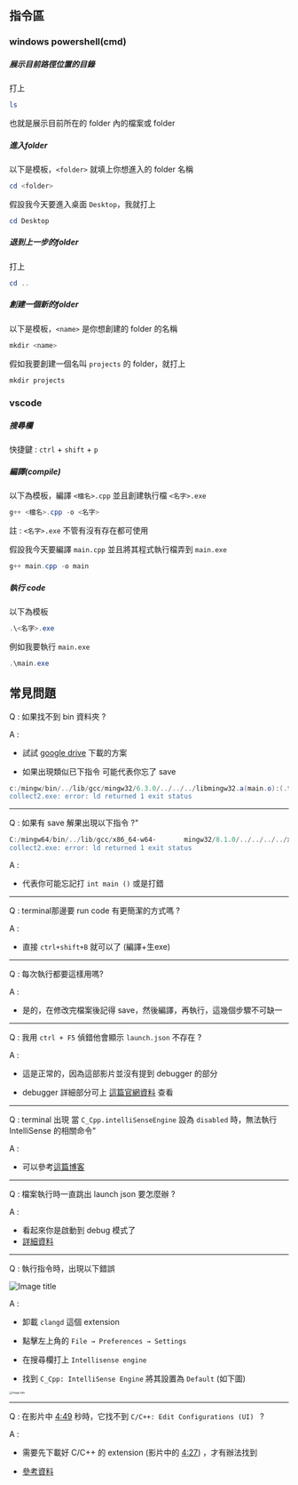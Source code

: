 ## 指令區

### windows powershell(cmd)

##### 展示目前路徑位置的目錄
打上
```powershell
ls
```
也就是展示目前所在的 folder 內的檔案或 folder

##### 進入folder

以下是模板，`<folder>` 就填上你想進入的 folder 名稱

````powershell
cd <folder>  
````
假設我今天要進入桌面 `Desktop`，我就打上
```powershell
cd Desktop
```

##### 退到上一步的folder

打上

```powershell
cd ..
```

##### 創建一個新的folder 
以下是模板，`<name>` 是你想創建的 folder 的名稱

```powershell
mkdir <name>
```

假如我要創建一個名叫 `projects` 的 folder，就打上

```powershell
mkdir projects
```


### vscode 

##### 搜尋欄

快捷鍵 : `ctrl` + `shift` + `p`

##### 編譯(compile) 

以下為模板，編譯 `<檔名>.cpp` 並且創建執行檔 `<名字>.exe`

```powershell
g++ <檔名>.cpp -o <名字>
```

註 : `<名字>.exe` 不管有沒有存在都可使用

假設我今天要編譯 `main.cpp` 並且將其程式執行檔弄到 `main.exe`

```powershell
g++ main.cpp -o main
```

##### 執行 code

以下為模板

```powershell
.\<名字>.exe
```

例如我要執行 `main.exe`

```powershell
.\main.exe
```

## 常見問題

Q : 如果找不到 bin 資料夾 ?

A :
- 試試 [google drive](https://drive.google.com/file/d/1OVHKpgJB-Uqvbm7TLBlhwjtZc6Z0HCG8/view?usp=sharing "Title") 下載的方案   

- 如果出現類似已下指令 可能代表你忘了 save
  
```powershell
c:/mingw/bin/../lib/gcc/mingw32/6.3.0/../../../libmingw32.a(main.o):(.text.startup+0xa0): undefined reference to `WinMain@16'
collect2.exe: error: ld returned 1 exit status
```

---

Q : 如果有 save 解果出現以下指令 ?"

```powershell
C:/mingw64/bin/../lib/gcc/x86_64-w64-		mingw32/8.1.0/../../../../x86_64-w64-mingw32/lib/../lib/libmingw32.a(lib64_libmingw32_a-crt0_c.o):crt0_c.c:	(.text.startup+0x2e): undefined reference to `WinMain'
collect2.exe: error: ld returned 1 exit status
```
A :
- 代表你可能忘記打 `int main ()`  或是打錯

---

Q : terminal那邊要 run code 有更簡潔的方式嗎 ?

A :
- 直接 `ctrl+shift+B` 就可以了 (編譯+生exe)

---

Q : 每次執行都要這樣用嗎?

A :

- 是的，在修改完檔案後記得 save，然後編譯，再執行，這幾個步驟不可缺一

---

Q : 我用 `ctrl + F5` 偵錯他會顯示 `launch.json` 不存在 ?

A :
- 這是正常的，因為這部影片並沒有提到 debugger 的部分
  
- debugger 詳細部分可上 [這篇官網資料](https://code.visualstudio.com/docs/editor/debugging) 查看

---

Q : terminal 出現 當 `C_Cpp.intelliSenseEngine` 設為 `disabled` 時，無法執行 IntelliSense 的相關命令"

A :
- 可以參考[這篇博客](https://blog.csdn.net/lxj362343/article/details/125711213)

---

Q : 檔案執行時一直跳出 launch json 要怎麼辦 ?

A :
- 看起來你是啟動到 debug 模式了
- [詳細資料](https://code.visualstudio.com/docs/cpp/launch-json-reference)

---

Q : 執行指令時，出現以下錯誤

![Image title](https://i.stack.imgur.com/KrGg0.png)

A :
- 卸載 `clangd` 這個 extension
	
- 點擊左上角的 `File → Preferences → Settings`
	
- 在搜尋欄打上 `Intellisense engine`
	
- 找到 `C_Cpp: IntelliSense Engine` 將其設置為 `Default` (如下圖)

<img src="https://i.stack.imgur.com/AJnT2.png" alt="Image title" style="zoom:33%;" />

---

Q : 在影片中 [4:49](https://www.youtube.com/watch?v=8QdDlNOMCgA&t=289s) 秒時，它找不到 `C/C++: Edit Configurations (UI) ` ?

A :
- 需要先下載好 C/C++ 的 extension (影片中的 [4:27](https://www.youtube.com/watch?v=8QdDlNOMCgA&t=267s)) ，才有辦法找到

- [參考資料](https://stackoverflow.com/questions/62036568/dont-have-c-cpp-properties-json-file-in-vscode)

